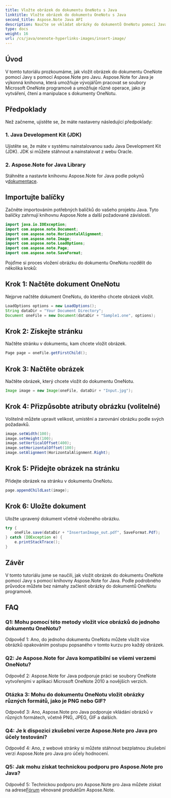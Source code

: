 ```yaml
---
title: Vložte obrázek do dokumentu OneNotu s Java
linktitle: Vložte obrázek do dokumentu OneNotu s Java
second_title: Aspose.Note Java API
description: Naučte se vkládat obrázky do dokumentů OneNotu pomocí Java s knihovnou Aspose.Note for Java. Postupujte podle našeho podrobného průvodce pro bezproblémovou integraci.
type: docs
weight: 16
url: /cs/java/onenote-hyperlinks-images/insert-image/
---
```

## Úvod

V tomto tutoriálu prozkoumáme, jak vložit obrázek do dokumentu OneNote pomocí Javy s pomocí Aspose.Note pro Javu. Aspose.Note for Java je výkonná knihovna, která umožňuje vývojářům pracovat se soubory Microsoft OneNote programově a umožňuje různé operace, jako je vytváření, čtení a manipulace s dokumenty OneNotu.

## Předpoklady

Než začneme, ujistěte se, že máte nastaveny následující předpoklady:

### 1. Java Development Kit (JDK)
Ujistěte se, že máte v systému nainstalovanou sadu Java Development Kit (JDK). JDK si můžete stáhnout a nainstalovat z webu Oracle.

### 2. Aspose.Note for Java Library
 Stáhněte a nastavte knihovnu Aspose.Note for Java podle pokynů v[dokumentace](https://reference.aspose.com/note/java/).

## Importujte balíčky

Začněte importováním potřebných balíčků do vašeho projektu Java. Tyto balíčky zahrnují knihovnu Aspose.Note a další požadované závislosti.

```java
import java.io.IOException;
import com.aspose.note.Document;
import com.aspose.note.HorizontalAlignment;
import com.aspose.note.Image;
import com.aspose.note.LoadOptions;
import com.aspose.note.Page;
import com.aspose.note.SaveFormat;
```

Pojďme si proces vložení obrázku do dokumentu OneNotu rozdělit do několika kroků:

## Krok 1: Načtěte dokument OneNotu

Nejprve načtěte dokument OneNotu, do kterého chcete obrázek vložit.

```java
LoadOptions options = new LoadOptions();
String dataDir = "Your Document Directory";
Document oneFile = new Document(dataDir + "Sample1.one", options);
```

## Krok 2: Získejte stránku

Načtěte stránku v dokumentu, kam chcete vložit obrázek.

```java
Page page = oneFile.getFirstChild();
```

## Krok 3: Načtěte obrázek

Načtěte obrázek, který chcete vložit do dokumentu OneNotu.

```java
Image image = new Image(oneFile, dataDir + "Input.jpg");
```

## Krok 4: Přizpůsobte atributy obrázku (volitelné)

Volitelně můžete upravit velikost, umístění a zarovnání obrázku podle svých požadavků.

```java
image.setWidth(100);
image.setHeight(100);
image.setVerticalOffset(400);
image.setHorizontalOffset(100);
image.setAlignment(HorizontalAlignment.Right);
```

## Krok 5: Přidejte obrázek na stránku

Přidejte obrázek na stránku v dokumentu OneNotu.

```java
page.appendChildLast(image);
```

## Krok 6: Uložte dokument

Uložte upravený dokument včetně vloženého obrázku.

```java
try {
    oneFile.save(dataDir + "InsertanImage_out.pdf", SaveFormat.Pdf);
} catch (IOException e) {
    e.printStackTrace();
}
```

## Závěr

V tomto tutoriálu jsme se naučili, jak vložit obrázek do dokumentu OneNote pomocí Javy s pomocí knihovny Aspose.Note for Java. Podle podrobného průvodce můžete bez námahy začlenit obrázky do dokumentů OneNotu programově.

## FAQ

### Q1: Mohu pomocí této metody vložit více obrázků do jednoho dokumentu OneNotu?

Odpověď 1: Ano, do jednoho dokumentu OneNotu můžete vložit více obrázků opakováním postupu popsaného v tomto kurzu pro každý obrázek.

### Q2: Je Aspose.Note for Java kompatibilní se všemi verzemi OneNotu?

Odpověď 2: Aspose.Note for Java podporuje práci se soubory OneNote vytvořenými v aplikaci Microsoft OneNote 2010 a novějších verzích.

### Otázka 3: Mohu do dokumentu OneNotu vložit obrázky různých formátů, jako je PNG nebo GIF?

Odpověď 3: Ano, Aspose.Note pro Java podporuje vkládání obrázků v různých formátech, včetně PNG, JPEG, GIF a dalších.

### Q4: Je k dispozici zkušební verze Aspose.Note pro Java pro účely testování?

Odpověď 4: Ano, z webové stránky si můžete stáhnout bezplatnou zkušební verzi Aspose.Note pro Java pro účely hodnocení.

### Q5: Jak mohu získat technickou podporu pro Aspose.Note pro Java?

 Odpověď 5: Technickou podporu pro Aspose.Note pro Java můžete získat na adrese[Fórum](https://forum.aspose.com/c/note/28) věnované produktům Aspose.Note.